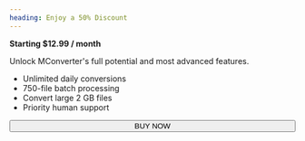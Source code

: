 ```yaml
---
heading: Enjoy a 50% Discount
---
```


**Starting $12.99 / month**

Unlock MConverter's full potential and most advanced features.

* Unlimited daily conversions
* 750-file batch processing
* Convert large 2 GB files
* Priority human support

<a href="#upgrade" class="not-link" tabindex="-1">
    <button
        class="button raised" style="width:100%"
        onclick="window.monthly=true;upgrade.setFrequency?.('month')"
        title="Offer valid for new customers only"
        >BUY NOW</button>
</a>